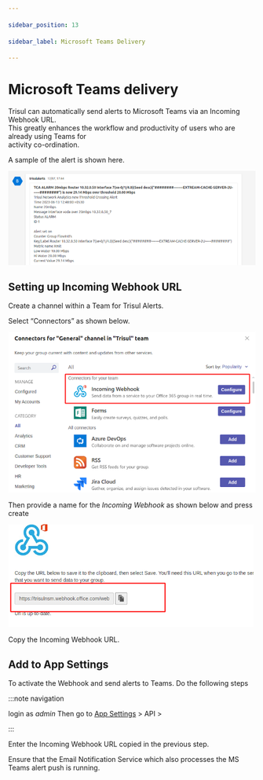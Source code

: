 ```yaml
---

sidebar_position: 13

sidebar_label: Microsoft Teams Delivery

---
```


# Microsoft Teams delivery

Trisul can automatically send alerts to Microsoft Teams via an Incoming Webhook URL.  
This greatly enhances the workflow and productivity of users who are already using Teams for  
activity co-ordination.

A sample of the alert is shown here.

![](image/msteams.png)

## Setting up Incoming Webhook URL

Create a channel within a Team for Trisul Alerts.

Select “Connectors” as shown below.

![](image/msteams-connectors.png)

Then provide a name for the *Incoming Webhook* as shown below and press create

![](image/msteams-hook.png)

Copy the Incoming Webhook URL.

## Add to App Settings

To activate the Webhook and send alerts to Teams. Do the following steps

:::note navigation

login as *admin* Then go to [App Settings](/docs/ug/webadmin/web_options) > API >

:::

Enter the Incoming Webhook URL copied in the previous step.

Ensure that the Email Notification Service which also processes the MS Teams alert push is running.

